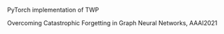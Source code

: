 PyTorch implementation of TWP

Overcoming Catastrophic Forgetting in Graph Neural Networks, AAAI2021
